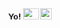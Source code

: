 ### Yo! <img src="https://cdn.frankerfacez.com/emoticon/410314/4" width=32 height=23> <img src="https://cdn.frankerfacez.com/emoticon/288271/2" width=23 height=23> 
